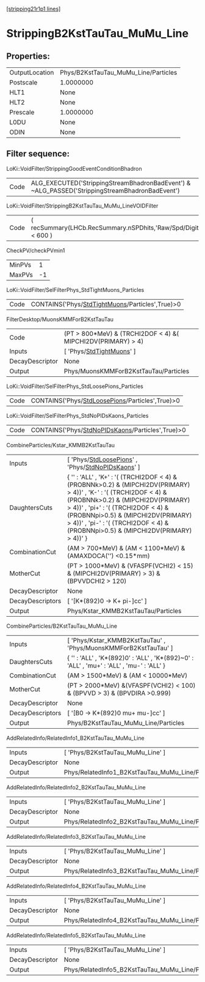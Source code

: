 [[stripping21r1p1 lines]](./stripping21r1p1-index)

# StrippingB2KstTauTau_MuMu_Line

## Properties:

|                |                                      |
|----------------|--------------------------------------|
| OutputLocation | Phys/B2KstTauTau_MuMu_Line/Particles |
| Postscale      | 1.0000000                            |
| HLT1           | None                                 |
| HLT2           | None                                 |
| Prescale       | 1.0000000                            |
| L0DU           | None                                 |
| ODIN           | None                                 |

## Filter sequence:

LoKi::VoidFilter/StrippingGoodEventConditionBhadron

|      |                                                                                                |
|------|------------------------------------------------------------------------------------------------|
| Code | ALG_EXECUTED('StrippingStreamBhadronBadEvent') & ~ALG_PASSED('StrippingStreamBhadronBadEvent') |

LoKi::VoidFilter/StrippingB2KstTauTau_MuMu_LineVOIDFilter

|      |                                                                  |
|------|------------------------------------------------------------------|
| Code | ( recSummary(LHCb.RecSummary.nSPDhits,'Raw/Spd/Digits') \< 600 ) |

CheckPV/checkPVmin1

|        |     |
|--------|-----|
| MinPVs | 1   |
| MaxPVs | -1  |

LoKi::VoidFilter/SelFilterPhys_StdTightMuons_Particles

|      |                                                                                                     |
|------|-----------------------------------------------------------------------------------------------------|
| Code | CONTAINS('Phys/[StdTightMuons](./stripping21r1p1-commonparticles-stdtightmuons)/Particles',True)\>0 |

FilterDesktop/MuonsKMMForB2KstTauTau

|                 |                                                                               |
|-----------------|-------------------------------------------------------------------------------|
| Code            | (PT \> 800\*MeV) & (TRCHI2DOF \< 4) &( MIPCHI2DV(PRIMARY) \> 4)               |
| Inputs          | [ 'Phys/[StdTightMuons](./stripping21r1p1-commonparticles-stdtightmuons)' ] |
| DecayDescriptor | None                                                                          |
| Output          | Phys/MuonsKMMForB2KstTauTau/Particles                                         |

LoKi::VoidFilter/SelFilterPhys_StdLoosePions_Particles

|      |                                                                                                     |
|------|-----------------------------------------------------------------------------------------------------|
| Code | CONTAINS('Phys/[StdLoosePions](./stripping21r1p1-commonparticles-stdloosepions)/Particles',True)\>0 |

LoKi::VoidFilter/SelFilterPhys_StdNoPIDsKaons_Particles

|      |                                                                                                       |
|------|-------------------------------------------------------------------------------------------------------|
| Code | CONTAINS('Phys/[StdNoPIDsKaons](./stripping21r1p1-commonparticles-stdnopidskaons)/Particles',True)\>0 |

CombineParticles/Kstar_KMMB2KstTauTau

|                  |                                                                                                                                                                                                                                                                                                                                    |
|------------------|------------------------------------------------------------------------------------------------------------------------------------------------------------------------------------------------------------------------------------------------------------------------------------------------------------------------------------|
| Inputs           | [ 'Phys/[StdLoosePions](./stripping21r1p1-commonparticles-stdloosepions)' , 'Phys/[StdNoPIDsKaons](./stripping21r1p1-commonparticles-stdnopidskaons)' ]                                                                                                                                                                          |
| DaughtersCuts    | { '' : 'ALL' , 'K+' : '( (TRCHI2DOF \< 4) & (PROBNNk\>0.2) & (MIPCHI2DV(PRIMARY) \> 4))' , 'K-' : '( (TRCHI2DOF \< 4) & (PROBNNk\>0.2) & (MIPCHI2DV(PRIMARY) \> 4))' , 'pi+' : '( (TRCHI2DOF \< 4) & (PROBNNpi\>0.5) & (MIPCHI2DV(PRIMARY) \> 4))' , 'pi-' : '( (TRCHI2DOF \< 4) & (PROBNNpi\>0.5) & (MIPCHI2DV(PRIMARY) \> 4))' } |
| CombinationCut   | (AM \> 700\*MeV) & (AM \< 1100\*MeV) & (AMAXDOCA('') \<0.15\*mm)                                                                                                                                                                                                                                                                   |
| MotherCut        | (PT \> 1000\*MeV) & (VFASPF(VCHI2) \< 15) & (MIPCHI2DV(PRIMARY) \> 3) & (BPVVDCHI2 \> 120)                                                                                                                                                                                                                                         |
| DecayDescriptor  | None                                                                                                                                                                                                                                                                                                                               |
| DecayDescriptors | [ '[K\*(892)0 -\> K+ pi-]cc' ]                                                                                                                                                                                                                                                                                                 |
| Output           | Phys/Kstar_KMMB2KstTauTau/Particles                                                                                                                                                                                                                                                                                                |

CombineParticles/B2KstTauTau_MuMu_Line

|                  |                                                                                             |
|------------------|---------------------------------------------------------------------------------------------|
| Inputs           | [ 'Phys/Kstar_KMMB2KstTauTau' , 'Phys/MuonsKMMForB2KstTauTau' ]                           |
| DaughtersCuts    | { '' : 'ALL' , 'K\*(892)0' : 'ALL' , 'K\*(892)~0' : 'ALL' , 'mu+' : 'ALL' , 'mu-' : 'ALL' } |
| CombinationCut   | (AM \> 1500\*MeV) & (AM \< 10000\*MeV)                                                      |
| MotherCut        | (PT \> 2000\*MeV) &(VFASPF(VCHI2) \< 100) & (BPVVD \> 3) & (BPVDIRA \>0.999)                |
| DecayDescriptor  | None                                                                                        |
| DecayDescriptors | [ '[B0 -\> K\*(892)0 mu+ mu-]cc' ]                                                      |
| Output           | Phys/B2KstTauTau_MuMu_Line/Particles                                                        |

AddRelatedInfo/RelatedInfo1_B2KstTauTau_MuMu_Line

|                 |                                                   |
|-----------------|---------------------------------------------------|
| Inputs          | [ 'Phys/B2KstTauTau_MuMu_Line' ]                |
| DecayDescriptor | None                                              |
| Output          | Phys/RelatedInfo1_B2KstTauTau_MuMu_Line/Particles |

AddRelatedInfo/RelatedInfo2_B2KstTauTau_MuMu_Line

|                 |                                                   |
|-----------------|---------------------------------------------------|
| Inputs          | [ 'Phys/B2KstTauTau_MuMu_Line' ]                |
| DecayDescriptor | None                                              |
| Output          | Phys/RelatedInfo2_B2KstTauTau_MuMu_Line/Particles |

AddRelatedInfo/RelatedInfo3_B2KstTauTau_MuMu_Line

|                 |                                                   |
|-----------------|---------------------------------------------------|
| Inputs          | [ 'Phys/B2KstTauTau_MuMu_Line' ]                |
| DecayDescriptor | None                                              |
| Output          | Phys/RelatedInfo3_B2KstTauTau_MuMu_Line/Particles |

AddRelatedInfo/RelatedInfo4_B2KstTauTau_MuMu_Line

|                 |                                                   |
|-----------------|---------------------------------------------------|
| Inputs          | [ 'Phys/B2KstTauTau_MuMu_Line' ]                |
| DecayDescriptor | None                                              |
| Output          | Phys/RelatedInfo4_B2KstTauTau_MuMu_Line/Particles |

AddRelatedInfo/RelatedInfo5_B2KstTauTau_MuMu_Line

|                 |                                                   |
|-----------------|---------------------------------------------------|
| Inputs          | [ 'Phys/B2KstTauTau_MuMu_Line' ]                |
| DecayDescriptor | None                                              |
| Output          | Phys/RelatedInfo5_B2KstTauTau_MuMu_Line/Particles |
